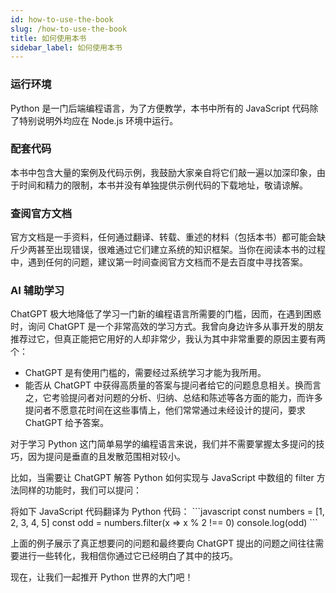 ```yaml
---
id: how-to-use-the-book
slug: /how-to-use-the-book
title: 如何使用本书
sidebar_label: 如何使用本书
---
```


### 运行环境

Python 是一门后端编程语言，为了方便教学，本书中所有的 JavaScript 代码除了特别说明外均应在 Node.js 环境中运行。

### 配套代码

本书中包含大量的案例及代码示例，我鼓励大家亲自将它们敲一遍以加深印象，由于时间和精力的限制，本书并没有单独提供示例代码的下载地址，敬请谅解。

### 查阅官方文档

官方文档是一手资料，任何通过翻译、转载、重述的材料（包括本书）都可能会缺斤少两甚至出现错误，很难通过它们建立系统的知识框架。当你在阅读本书的过程中，遇到任何的问题，建议第一时间查阅官方文档而不是去百度中寻找答案。

### AI 辅助学习

ChatGPT 极大地降低了学习一门新的编程语言所需要的门槛，因而，在遇到困惑时，询问 ChatGPT 是一个非常高效的学习方式。我曾向身边许多从事开发的朋友推荐过它，但真正能把它用好的人却非常少，我认为其中非常重要的原因主要有两个：

- ChatGPT 是有使用门槛的，需要经过系统学习才能为我所用。
- 能否从 ChatGPT 中获得高质量的答案与提问者给它的问题息息相关。换而言之，它考验提问者对问题的分析、归纳、总结和陈述等各方面的能力，而许多提问者不愿意花时间在这些事情上，他们常常通过未经设计的提问，要求 ChatGPT 给予答案。

对于学习 Python 这门简单易学的编程语言来说，我们并不需要掌握太多提问的技巧，因为提问是垂直的且发散范围相对较小。

比如，当需要让 ChatGPT 解答 Python 如何实现与 JavaScript 中数组的 filter 方法同样的功能时，我们可以提问：

<div style={{
    border :'1px solid #666',
    padding: '1em',
    margin: '1em 0'
}}>
将如下 JavaScript 代码翻译为 Python 代码：
```javascript
const numbers = [1, 2, 3, 4, 5]
const odd = numbers.filter(x => x % 2 !== 0)
console.log(odd)
```
</div>

上面的例子展示了真正想要问的问题和最终要向 ChatGPT 提出的问题之间往往需要进行一些转化，我相信你通过它已经明白了其中的技巧。

现在，让我们一起推开 Python 世界的大门吧！
